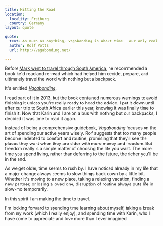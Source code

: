 ```yaml
---
title: Hitting the Road
location:
  locality: Freiburg
  country: Germany
layout: quote

quote:
  text: As much as anything, vagabonding is about time — our only real commodity — and how we choose to use it.
  author: Rolf Potts
  url: http://vagabonding.net/

---
```


Before [Mark went to travel through South America](http://tunafish.es), he recommended a book he'd read and re-read which had helped him decide, prepare, and ultimately travel the world with nothing but a backpack.

It's entitled _[Vagabonding](http://vagabonding.net/)_.

I read part of it in 2013, but the book contained numerous warnings to avoid finishing it unless you're really ready to heed the advice. I put it down until after our trip to South Africa earlier this year, knowing it was finally time to finish it. Now that Karin and I are on a bus with nothing but our backpacks, I decided it was time to read it again.

Instead of being a comprehensive guidebook, _Vagabonding_ focuses on the art of spending our active years wisely. Rolf suggests that too many people become indebted to comfort and routine, promising that they'll see the places they want when they are older with more money and freedom. But freedom really is a simple matter of choosing the life you want. The more time you spend living, rather than deferring to the future, the richer you'll be in the end.

As we get older, time seems to rush by. I have noticed already in my life that a major change always seems to slow things back down by a little bit. Whether it's moving to a new place, taking a relaxing vacation, finding a new partner, or losing a loved one, disruption of routine always puts life in slow-mo temporarily.

In this spirit I am making the time to travel.

I'm looking forward to spending time learning about myself, taking a break from my work (which I really enjoy), and spending time with Karin, who I have come to appreciate and love more than I ever imagined. 
